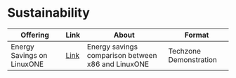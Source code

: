 # Sustainability 

| Offering    | Link | About | Format |
| -------- | ------- | ------- | ------- |
| Energy Savings on LinuxONE | [Link](https://techzone.ibm.com/collection/sustainability-with-ibm-linux-one) | Energy savings comparison between x86 and LinuxONE | Techzone Demonstration |